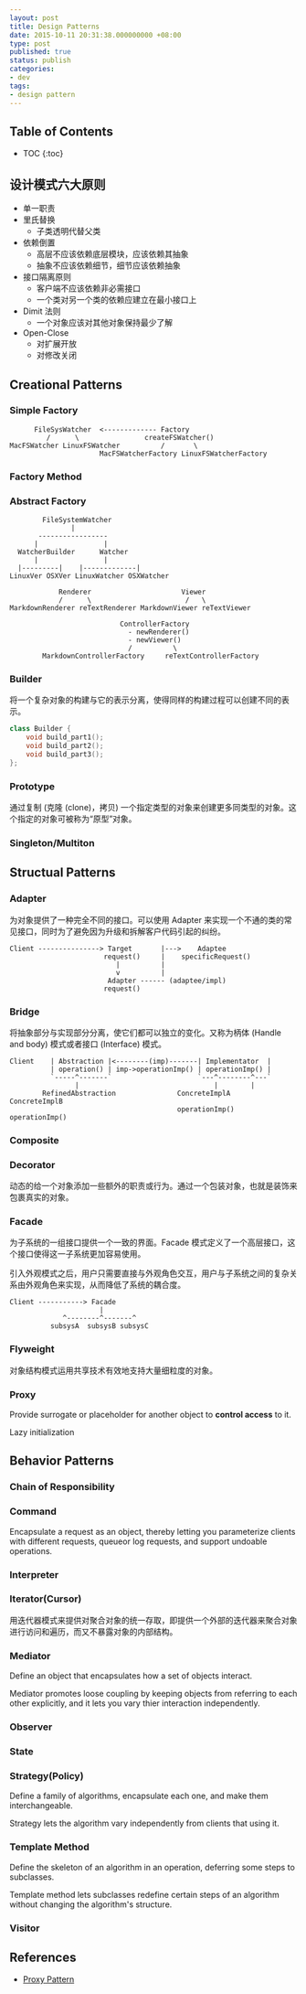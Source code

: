 ```yaml
---
layout: post
title: Design Patterns
date: 2015-10-11 20:31:38.000000000 +08:00
type: post
published: true
status: publish
categories:
- dev
tags:
- design pattern
---
```


## Table of Contents

* TOC
{:toc}

<!--more-->

## 设计模式六大原则

* 单一职责
* 里氏替换
	* 子类透明代替父类
* 依赖倒置
	* 高层不应该依赖底层模块，应该依赖其抽象
	* 抽象不应该依赖细节，细节应该依赖抽象
* 接口隔离原则
	* 客户端不应该依赖非必需接口
	* 一个类对另一个类的依赖应建立在最小接口上
* Dimit 法则
	* 一个对象应该对其他对象保持最少了解
* Open-Close
	* 对扩展开放
	* 对修改关闭

## Creational Patterns

### Simple Factory

```
      FileSysWatcher  <------------- Factory
         /      \                createFSWatcher()
MacFSWatcher LinuxFSWatcher          /       \
                      MacFSWatcherFactory LinuxFSWatcherFactory
```

### Factory Method

### Abstract Factory

```
        FileSystemWatcher
               |
       -----------------
      |                |
  WatcherBuilder      Watcher
      |                |
  |---------|    |-------------|
LinuxVer OSXVer LinuxWatcher OSXWatcher
```

```
            Renderer                      Viewer
            /      \                       /   \
MarkdownRenderer reTextRenderer MarkdownViewer reTextViewer

                           ControllerFactory
                             - newRenderer()
                             - newViewer()
                             /          \
        MarkdownControllerFactory     reTextControllerFactory
```

### Builder

将一个复杂对象的构建与它的表示分离，使得同样的构建过程可以创建不同的表示。

```cpp
class Builder {
	void build_part1();
	void build_part2();
	void build_part3();
};
```

### Prototype

通过复制 (克隆 (clone)，拷贝) 一个指定类型的对象来创建更多同类型的对象。这个指定的对象可被称为“原型”对象。

### Singleton/Multiton

## Structual Patterns

### Adapter

为对象提供了一种完全不同的接口。可以使用 Adapter 来实现一个不通的类的常见接口，同时为了避免因为升级和拆解客户代码引起的纠纷。

```
Client ---------------> Target       |--->    Adaptee
                       request()     |    specificRequest()
                          |          |
                          v          |
                        Adapter ------ (adaptee/impl)
                       request()
```

### Bridge

将抽象部分与实现部分分离，使它们都可以独立的变化。又称为柄体 (Handle and body) 模式或者接口 (Interface) 模式。

```
Client    | Abstraction |<--------(imp)-------| Implementator  |
          | operation() | imp->operationImp() | operationImp() |
          `-----^-------`                     `---^--------^---`
                |                                 |        |
        RefinedAbstraction               ConcreteImplA    ConcreteImplB
                                         operationImp()   operationImp()
```

### Composite

### Decorator

动态的给一个对象添加一些额外的职责或行为。通过一个包装对象，也就是装饰来包裹真实的对象。

### Facade

为子系统的一组接口提供一个一致的界面。Facade 模式定义了一个高层接口，这个接口使得这一子系统更加容易使用。

引入外观模式之后，用户只需要直接与外观角色交互，用户与子系统之间的复杂关系由外观角色来实现，从而降低了系统的耦合度。

```
Client -----------> Facade
                      |
             ^--------^-------^
          subsysA  subsysB subsysC
```

### Flyweight

对象结构模式运用共享技术有效地支持大量细粒度的对象。

### Proxy

Provide surrogate or placeholder for another object to **control access** to it.

Lazy initialization

## Behavior Patterns

### Chain of Responsibility

### Command

Encapsulate a request as an object, thereby letting you parameterize clients with different requests, queueor log requests, and support undoable operations.

### Interpreter

### Iterator(Cursor)

用迭代器模式来提供对聚合对象的统一存取，即提供一个外部的迭代器来聚合对象进行访问和遍历，而又不暴露对象的内部结构。

### Mediator

Define an object that encapsulates how a set of objects interact.

Mediator promotes loose coupling by keeping objects from referring to each other explicitly, and it lets you vary thier interaction independently.

### Observer

### State

### Strategy(Policy)

Define a family of algorithms, encapsulate each one, and make them interchangeable.

Strategy lets the algorithm vary independently from clients that using it.

### Template Method

Define the skeleton of an algorithm in an operation, deferring some steps to subclasses.

Template method lets subclasses redefine certain steps of an algorithm without changing the algorithm's structure.

### Visitor

## References

* [Proxy Pattern](https://sourcemaking.com/design_patterns/proxy)
